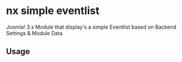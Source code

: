 # nx simple eventlist
Joomla! 3.x Module that display's a simple Eventlist based on Backend Settings &amp; Module Data

## Usage
